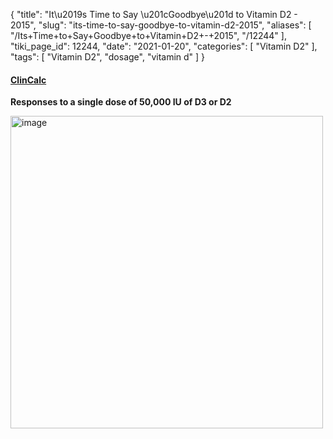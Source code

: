 {
    "title": "It\u2019s Time to Say \u201cGoodbye\u201d to Vitamin D2 - 2015",
    "slug": "its-time-to-say-goodbye-to-vitamin-d2-2015",
    "aliases": [
        "/Its+Time+to+Say+Goodbye+to+Vitamin+D2+-+2015",
        "/12244"
    ],
    "tiki_page_id": 12244,
    "date": "2021-01-20",
    "categories": [
        "Vitamin D2"
    ],
    "tags": [
        "Vitamin D2",
        "dosage",
        "vitamin d"
    ]
}


#### [ClinCalc](https://clincalc.com/blog/2015/07/vitamin-d2-ergocalciferol-vs-d3-cholecalciferol/)

 **Responses to a single dose of 50,000 IU of D3 or D2** 

<img src="https://d378j1rmrlek7x.cloudfront.net/attachments/png/time-to-say-goodby.png" alt="image" width="500">